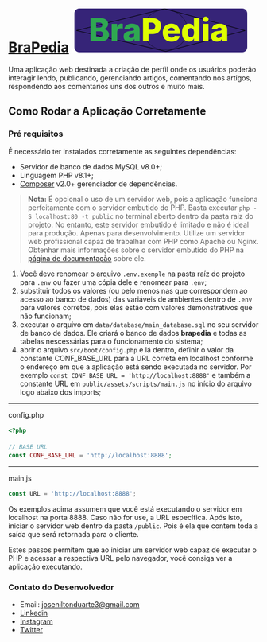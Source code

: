 # [BraPedia](http://brapedia.infinityfreeapp.com/) ![Logo BraPedia](https://raw.githubusercontent.com/Nilton-hub/BraPedia/0d1a290e97a20430fc02c92075a25450c8c60269/public/assets/images/logo.svg)

Uma aplicação web destinada a criação de perfil onde os usuários poderão interagir lendo, publicando, gerenciando artigos, comentando nos artigos, respondendo aos comentarios uns dos outros e muito mais.

## Como Rodar a Aplicação Corretamente

### Pré requisitos

É necessário ter instalados corretamente as seguintes dependências:

- Servidor de banco de dados MySQL v8.0+;
- Linguagem PHP v8.1+;
- [Composer](https://getcomposer.org/) v2.0+ gerenciador de dependências.

> **Nota:** É opcional o uso de um servidor web, pois a aplicação funciona perfeitamente com o servidor embutido do PHP. Basta executar `php -S localhost:80 -t public` no terminal aberto dentro da pasta raiz do projeto. No entanto, este servidor embutido é limitado e não é ideal para produção. Apenas para desenvolvimento. Utilize um servidor web profissional capaz de trabalhar com PHP como Apache ou Nginx.
> Obtenhar mais informações sobre o servidor embutido do PHP na [página de documentação](https://www.php.net/manual/pt_BR/features.commandline.webserver.php) sobre ele.

1. Você deve renomear o arquivo `.env.exemple` na pasta raíz do projeto para `.env` ou fazer uma cópia dele e renomear 
para `.env`;
2. substituir todos os valores (ou pelo menos nas que correspondem ao acesso ao banco de dados) das variáveis de ambientes
dentro de `.env` para valores corretos, pois elas estão com valores demonstrativos que não funcionam;
3. executar o arquivo em `data/database/main_database.sql` no seu servidor de banco de dados. Ele criará o banco de dados **brapedia** e todas as 
tabelas nescessárias para o funcionamento do sistema;
4. abrir o arquivo `src/boot/config.php` e lá dentro, definir o valor da constante CONF_BASE_URL para a URL correta em 
localhost conforme o endereço em que a aplicação está sendo executada no servidor. Por exemplo `const CONF_BASE_URL = 'http://localhost:8888'` e também a 
constante URL em `public/assets/scripts/main.js` no início do arquivo logo abaixo dos imports;
__________
config.php
```php
<?php

// BASE URL
const CONF_BASE_URL = 'http://localhost:8888';
```
_________________________
main.js
```javascript
const URL = 'http://localhost:8888';
```
Os exemplos acima assumem que você está executando o servidor em localhost na porta 8888. Caso não for use, a URL específica.
Após isto, iniciar o servidor web dentro da pasta `/public`. Pois é ela que contem toda a saída que será retornada para o cliente.

Estes passos permitem que ao iniciar um servidor web capaz de executar o PHP e acessar a respectiva URL pelo navegador, 
você consiga ver a aplicação executando.

### Contato do Desenvolvedor

- Email: [joseniltonduarte3@gmail.com](mailto:joseniltonduarte3@gmail.com)
- [Linkedin](https://www.linkedin.com/in/nilton-duarte-05b530175/)
- [Instagram](https://www.instagram.com/duarte_2000/)
- [Twitter](https://twitter.com/NiltonD17284468)

